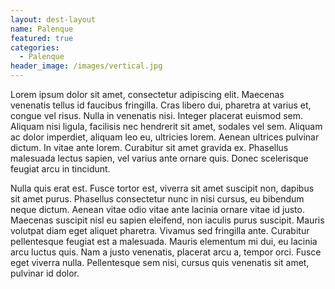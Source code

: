 ```yaml
---
layout: dest-layout
name: Palenque
featured: true
categories:
  - Palenque
header_image: /images/vertical.jpg
---
```

Lorem ipsum dolor sit amet, consectetur adipiscing elit. Maecenas venenatis tellus id faucibus fringilla. Cras libero dui, pharetra at varius et, congue vel risus. Nulla in venenatis nisi. Integer placerat euismod sem. Aliquam nisi ligula, facilisis nec hendrerit sit amet, sodales vel sem. Aliquam ac dolor imperdiet, aliquam leo eu, ultricies lorem. Aenean ultrices pulvinar dictum. In vitae ante lorem. Curabitur sit amet gravida ex. Phasellus malesuada lectus sapien, vel varius ante ornare quis. Donec scelerisque feugiat arcu in tincidunt.


Nulla quis erat est. Fusce tortor est, viverra sit amet suscipit non, dapibus sit amet purus. Phasellus consectetur nunc in nisi cursus, eu bibendum neque dictum. Aenean vitae odio vitae ante lacinia ornare vitae id justo. Maecenas suscipit nisl eu sapien eleifend, non iaculis purus suscipit. Mauris volutpat diam eget aliquet pharetra. Vivamus sed fringilla ante. Curabitur pellentesque feugiat est a malesuada. Mauris elementum mi dui, eu lacinia arcu luctus quis. Nam a justo venenatis, placerat arcu a, tempor orci. Fusce eget viverra nulla. Pellentesque sem nisi, cursus quis venenatis sit amet, pulvinar id dolor.